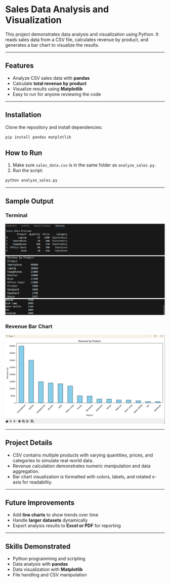 # Sales Data Analysis and Visualization

This project demonstrates data analysis and visualization using Python. It reads sales data from a CSV file, calculates revenue by product, and generates a bar chart to visualize the results.

---

## Features
- Analyze CSV sales data with **pandas**  
- Calculate **total revenue by product**  
- Visualize results using **Matplotlib**  
- Easy to run for anyone reviewing the code  

---

## Installation
Clone the repository and install dependencies:

```bash
pip install pandas matplotlib
```

## How to Run
1. Make sure `sales_data.csv` is in the same folder as `analyze_sales.py`.  
2. Run the script:

```bash
python analyze_sales.py
```

---

## Sample Output

### Terminal
![Terminal Output 1](screenshots/Terminal_output_1.png)
![Terminal Output 2](screenshots/Terminal_output_2.png)
![Terminal Output 3](screenshots/Terminal_output_3.png)

### Revenue Bar Chart
![Revenue Bar Chart](screenshots/revenue_bar_chart.png)

---

## Project Details
- CSV contains multiple products with varying quantities, prices, and categories to simulate real-world data.  
- Revenue calculation demonstrates numeric manipulation and data aggregation.  
- Bar chart visualization is formatted with colors, labels, and rotated x-axis for readability.  

---

## Future Improvements
- Add **line charts** to show trends over time  
- Handle **larger datasets** dynamically  
- Export analysis results to **Excel or PDF** for reporting  

---

## Skills Demonstrated
- Python programming and scripting  
- Data analysis with **pandas**  
- Data visualization with **Matplotlib**  
- File handling and CSV manipulation
